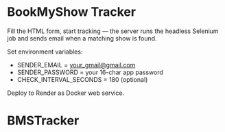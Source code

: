 # BookMyShow Tracker

Fill the HTML form, start tracking — the server runs the headless Selenium job and sends email when a matching show is found.

Set environment variables:
- SENDER_EMAIL = your_gmail@gmail.com
- SENDER_PASSWORD = your 16-char app password
- CHECK_INTERVAL_SECONDS = 180 (optional)

Deploy to Render as Docker web service.
# BMSTracker
